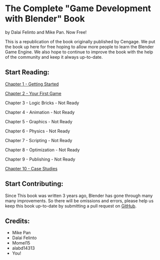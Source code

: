 # The Complete "Game Development with Blender" Book
by Dalai Felinto and Mike Pan. Now Free!

This is a republication of the book originally published by Cengage. We put the book up here for free hoping to allow more people to learn the Blender Game Engine. We also hope to continue to improve the book with the help of the community and keep it always up-to-date.

## Start Reading:

[Chapter 1 - Getting Started](text/01-GettingStarted.md)

[Chapter 2 - Your First Game](text/02-FirstGame.md)

Chapter 3 - Logic Bricks - Not Ready

Chapter 4 - Animation - Not Ready

Chapter 5 - Graphics - Not Ready

Chapter 6 - Physics - Not Ready

Chapter 7 - Scripting - Not Ready

Chapter 8 - Optimization - Not Ready

Chapter 9 - Publishing - Not Ready

[Chapter 10 - Case Studies](text/10-CaseStudies.md)

## Start Contributing:
Since This book was written 3 years ago, Blender has gone through many many improvements. So there will be omissions and errors, please help us keep this book up-to-date by submitting a pull request on [GitHub](https://github.com/mikepan/GameEngineBook/).

## Credits:
- Mike Pan
- Dalai Felinto
- Momel15
- alabd14313
- You!
